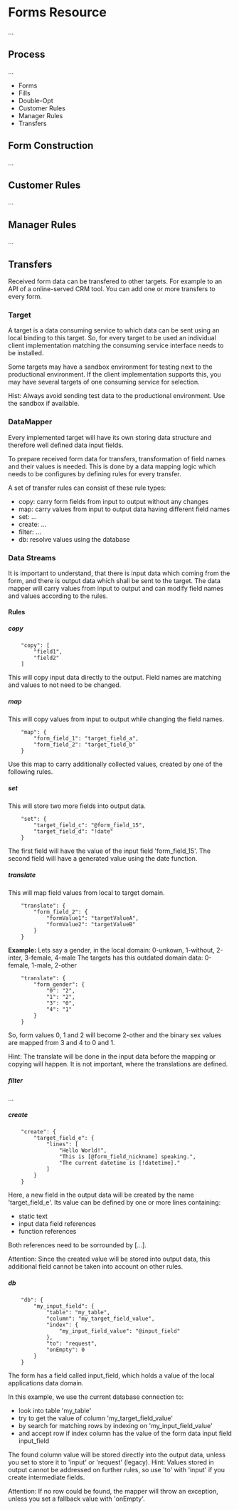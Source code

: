 # Forms Resource

...

## Process

...

- Forms
- Fills
- Double-Opt
- Customer Rules
- Manager Rules
- Transfers

## Form Construction

...

## Customer Rules

...

## Manager Rules

...

## Transfers

Received form data can be transfered to other targets. For example to an API of a online-served CRM tool.
You can add one or more transfers to every form.

### Target

A target is a data consuming service to which data can be sent using an local binding to this target.
So, for every target to be used an individual client implementation matching the consuming service interface needs to be installed.

Some targets may have a sandbox environment for testing next to the productional environment.
If the client implementation supports this, you may have several targets of one consuming service for selection.

Hist: Always avoid sending test data to the productional environment. Use the sandbox if available.

### DataMapper

Every implemented target will have its own storing data structure and therefore well defined data input fields.

To prepare received form data for transfers, transformation of field names and their values is needed.
This is done by a data mapping logic which needs to be configures by defining rules for every transfer.

A set of transfer rules can consist of these rule types:

- copy: carry form fields from input to output without any changes
- map: carry values from input to output data having different field names
- set: ...
- create: ...
- filter: ...
- db: resolve values using the database

### Data Streams

It is important to understand, that there is input data which coming from the form, and there is output data which shall be sent to the target.
The data mapper will carry values from input to output and can modify field names and values according to the rules.

#### Rules

##### copy

````
	"copy": [
		"field1",
		"field2"
	]
````
This will copy input data directly to the output. Field names are matching and values to not need to be changed.

##### map
This will copy values from input to output while changing the field names.
````
	"map": {
		"form_field_1": "target_field_a",
		"form_field_2": "target_field_b"
	}
````
Use this map to carry additionally collected values, created by one of the following rules.

##### set
This will store two more fields into output data.
````
	"set": {
		"target_field_c": "@form_field_15",
		"target_field_d": "!date"
	}
````
The first field will have the value of the input field 'form_field_15'.
The second field will have a generated value using the date function.

##### translate
This will map field values from local to target domain.
````
	"translate": {
		"form_field_2": {
			"formValue1": "targetValueA",
			"formValue2": "targetValueB"
		}
	}
````

**Example:**
Lets say a gender, in the local domain: 0-unkown, 1-without, 2-inter, 3-female, 4-male
The targets has this outdated domain data: 0-female, 1-male, 2-other
````
	"translate": {
		"form_gender": {
			"0": "2",
			"1": "2",
			"3": "0",
			"4": "1"
		}
	}
````
So, form values 0, 1 and 2 will become 2-other and the binary sex values are mapped from 3 and 4 to 0 and 1.

Hint: The translate will be done in the input data before the mapping or copying will happen.
It is not important, where the translations are defined.


##### filter

...


##### create
````
	"create": {
		"target_field_e": {
			"lines": [
				"Hello World!",
				"This is [@form_field_nickname] speaking.",
				"The current datetime is [!datetime]."
			]
		}
	}

````
Here, a new field in the output data will be created by the name 'target_field_e'.
Its value can be defined by one or more lines containing:

- static text
- input data field references
- function references

Both references need to be sorrounded by [...].

Attention: Since the created value will be stored into output data, this additional field cannot be taken into account on other rules.


##### db
````
	"db": {
		"my_input_field": {
			"table": "my_table",
			"column": "my_target_field_value",
			"index": {
				"my_input_field_value": "@input_field"
			},
			"to": "request",
			"onEmpty": 0
		}
	}
````


The form has a field called input_field, which holds a value of the local applications data domain.

In this example, we use the current database connection to:
- look into table 'my_table'
- try to get the value of column 'my_target_field_value'
- by search for matching rows by indexing on 'my_input_field_value'
- and accept row if index column has the value of the form data input field input_field

The found column value will be stored directly into the output data, unless you set to store it to 'input' or 'request' (legacy).
Hint: Values stored in output cannot be addressed on further rules, so use 'to' with 'input' if you create intermediate fields.

Attention: If no row could be found, the mapper will throw an exception, unless you set a fallback value with 'onEmpty'.

